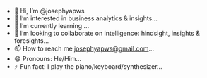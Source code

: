 - 👋 Hi, I’m @josephyapws
- 👀 I’m interested in business analytics & insights...
- 🌱 I’m currently learning ...
- 💞️ I’m looking to collaborate on intelligence: hindsight, insights & foresights...
- 📫 How to reach me josephyapws@gmail.com...
- 😄 Pronouns: He/Him...
- ⚡ Fun fact: I play the piano/keyboard/synthesizer...

<!---
josephyapws/josephyapws is a ✨ special ✨ repository because its `README.md` (this file) appears on your GitHub profile.
You can click the Preview link to take a look at your changes.
--->
